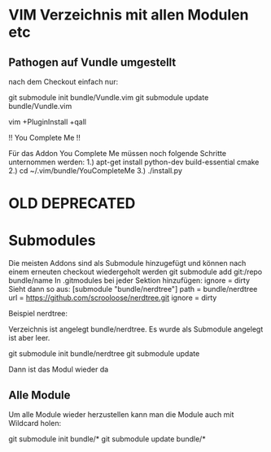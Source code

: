 # VIM Verzeichnis mit allen Modulen etc

## Pathogen auf Vundle umgestellt

nach dem Checkout einfach nur:

git submodule init bundle/Vundle.vim
git submodule update bundle/Vundle.vim

vim +PluginInstall +qall

!! You Complete Me !!

Für das Addon You Complete Me müssen noch folgende Schritte unternommen werden:
1.) apt-get install python-dev build-essential cmake
2.) cd ~/.vim/bundle/YouCompleteMe
3.) ./install.py

# OLD DEPRECATED

# Submodules

Die meisten Addons sind als Submodule hinzugefügt und können nach einem erneuten checkout wiedergeholt werden
git submodule add git:/repo bundle/name
In .gitmodules bei jeder Sektion hinzufügen: ignore = dirty
Sieht dann so aus: 
[submodule "bundle/nerdtree"]
	path = bundle/nerdtree
	url = https://github.com/scrooloose/nerdtree.git
	ignore = dirty


Beispiel nerdtree:

Verzeichnis ist angelegt bundle/nerdtree. Es wurde als Submodule angelegt ist aber leer.

git submodule init bundle/nerdtree
git submodule update

Dann ist das Modul wieder da


## Alle Module
Um alle Module wieder herzustellen kann man die Module auch mit Wildcard holen:

git submodule init bundle/*
git submodule update bundle/*
